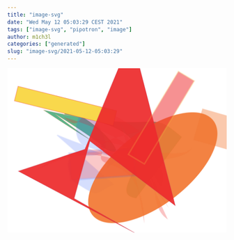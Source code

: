 ```yaml
---
title: "image-svg"
date: "Wed May 12 05:03:29 CEST 2021"
tags: ["image-svg", "pipotron", "image"]
author: m1ch3l
categories: ["generated"]
slug: "image-svg/2021-05-12-05:03:29"
---
```


![](image.svg)
